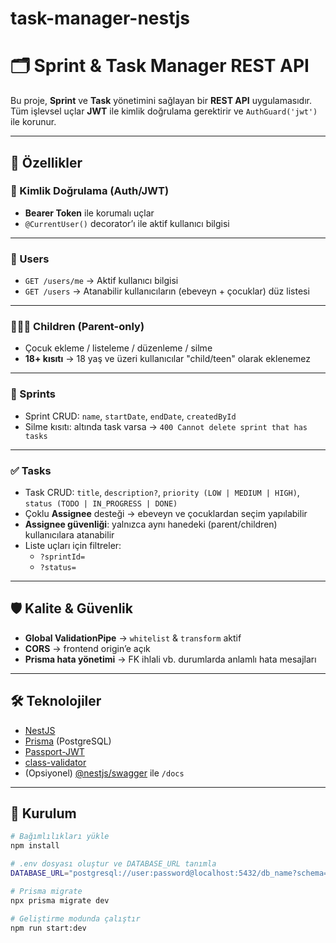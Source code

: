 # task-manager-nestjs
# 🗂 Sprint & Task Manager REST API

Bu proje, **Sprint** ve **Task** yönetimini sağlayan bir **REST API** uygulamasıdır.  
Tüm işlevsel uçlar **JWT** ile kimlik doğrulama gerektirir ve `AuthGuard('jwt')` ile korunur.

---

## 🚀 Özellikler

### 🔐 Kimlik Doğrulama (Auth/JWT)
- **Bearer Token** ile korumalı uçlar
- `@CurrentUser()` decorator’ı ile aktif kullanıcı bilgisi

---

### 👥 Users
- `GET /users/me` → Aktif kullanıcı bilgisi  
- `GET /users` → Atanabilir kullanıcıların (ebeveyn + çocuklar) düz listesi

---

### 👨‍👩‍👧 Children (Parent-only)
- Çocuk ekleme / listeleme / düzenleme / silme
- **18+ kısıtı** → 18 yaş ve üzeri kullanıcılar "child/teen" olarak eklenemez

---

### 📅 Sprints
- Sprint CRUD: `name`, `startDate`, `endDate`, `createdById`
- Silme kısıtı: altında task varsa → `400 Cannot delete sprint that has tasks`

---

### ✅ Tasks
- Task CRUD: `title`, `description?`, `priority (LOW | MEDIUM | HIGH)`, `status (TODO | IN_PROGRESS | DONE)`
- Çoklu **Assignee** desteği → ebeveyn ve çocuklardan seçim yapılabilir
- **Assignee güvenliği**: yalnızca aynı hanedeki (parent/children) kullanıcılara atanabilir
- Liste uçları için filtreler:
  - `?sprintId=`
  - `?status=`

---

## 🛡 Kalite & Güvenlik
- **Global ValidationPipe** → `whitelist` & `transform` aktif
- **CORS** → frontend origin’e açık
- **Prisma hata yönetimi** → FK ihlali vb. durumlarda anlamlı hata mesajları

---

## 🛠 Teknolojiler
- [NestJS](https://nestjs.com/)
- [Prisma](https://www.prisma.io/) (PostgreSQL)
- [Passport-JWT](http://www.passportjs.org/packages/passport-jwt/)
- [class-validator](https://github.com/typestack/class-validator)
- (Opsiyonel) [@nestjs/swagger](https://docs.nestjs.com/openapi/introduction) ile `/docs`

---

## 📂 Kurulum

```bash
# Bağımlılıkları yükle
npm install

# .env dosyası oluştur ve DATABASE_URL tanımla
DATABASE_URL="postgresql://user:password@localhost:5432/db_name?schema=public"

# Prisma migrate
npx prisma migrate dev

# Geliştirme modunda çalıştır
npm run start:dev

